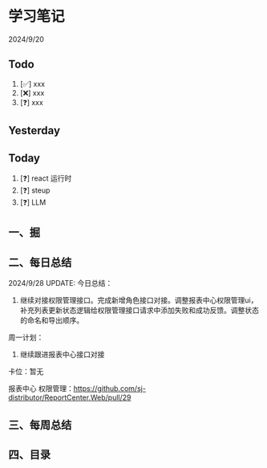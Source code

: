 # 学习笔记

2024/9/20

## Todo

1. [✅] xxx
2. [❌] xxx
3. [❓] xxx

## Yesterday

## Today

1. [❓] react 运行时
2. [❓] steup
3. [❓] LLM

## 一、掘

## 二、每日总结

2024/9/28 UPDATE:
今日总结：

1. 继续对接权限管理接口。完成新增角色接口对接。调整报表中心权限管理ui，补充列表更新状态逻辑给权限管理接口请求中添加失败和成功反馈。调整状态的命名和导出顺序。

周一计划：

1. 继续跟进报表中心接口对接

卡位：暂无

报表中心 权限管理：https://github.com/sj-distributor/ReportCenter.Web/pull/29

## 三、每周总结

## 四、目录
